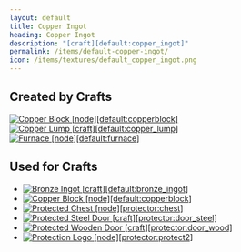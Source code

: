 ```yaml
---
layout: default
title: Copper Ingot
heading: Copper Ingot
description: "[craft][default:copper_ingot]"
permalink: /items/default-copper-ingot/
icon: /items/textures/default_copper_ingot.png
---
```



## Created by Crafts

<div class="craft">
    <div>
        <span><a href="{{site.baseurl}}/items/default-copperblock/"><img src="{{site.baseurl}}/assets/img/items/itemcubes/default_copperblock.png" data-toggle="tooltip" title="Copper Block [node][default:copperblock]"></a></span>
        <span></span>
        <span></span>
    </div>
    <div>
        <span></span>
        <span></span>
        <span></span>
    </div>
    <div>
        <span></span>
        <span></span>
        <span></span>
    </div>
</div>

<div class="craft">
    <div>
        <span><a href="{{site.baseurl}}/items/default-copper-lump/"><img src="{{site.baseurl}}/assets/img/items/textures/default_copper_lump.png" data-toggle="tooltip" title="Copper Lump [craft][default:copper_lump]"></a></span>
    </div>
    <div>
        <span><a href="{{site.baseurl}}/items/default-furnace/"><img src="{{site.baseurl}}/assets/img/items/itemcubes/default_furnace.png" data-toggle="tooltip" title="Furnace [node][default:furnace]"></a></span>
    </div>
    <div>
        <span></span>
    </div>
</div>


## Used for Crafts

<ul class="list-items clearfix">
    <li><a href="{{site.baseurl}}/items/default-bronze-ingot/"><img src="{{site.baseurl}}/assets/img/items/textures/default_bronze_ingot.png" data-toggle="tooltip" title="Bronze Ingot [craft][default:bronze_ingot]"></a></li>
    <li><a href="{{site.baseurl}}/items/default-copperblock/"><img src="{{site.baseurl}}/assets/img/items/itemcubes/default_copperblock.png" data-toggle="tooltip" title="Copper Block [node][default:copperblock]"></a></li>
    <li><a href="{{site.baseurl}}/items/protector-chest/"><img src="{{site.baseurl}}/assets/img/items/itemcubes/protector_chest.png" data-toggle="tooltip" title="Protected Chest [node][protector:chest]"></a></li>
    <li><a href="{{site.baseurl}}/items/protector-door-steel/"><img src="{{site.baseurl}}/assets/img/items/textures/doors_steel.png" data-toggle="tooltip" title="Protected Steel Door [craft][protector:door_steel]"></a></li>
    <li><a href="{{site.baseurl}}/items/protector-door-wood/"><img src="{{site.baseurl}}/assets/img/items/textures/doors_wood.png" data-toggle="tooltip" title="Protected Wooden Door [craft][protector:door_wood]"></a></li>
    <li><a href="{{site.baseurl}}/items/protector-protect2/"><img src="{{site.baseurl}}/assets/img/items/textures/protector_logo.png" data-toggle="tooltip" title="Protection Logo [node][protector:protect2]"></a></li>
</ul>
